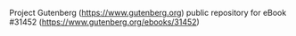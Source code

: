 Project Gutenberg (https://www.gutenberg.org) public repository for eBook #31452 (https://www.gutenberg.org/ebooks/31452)
